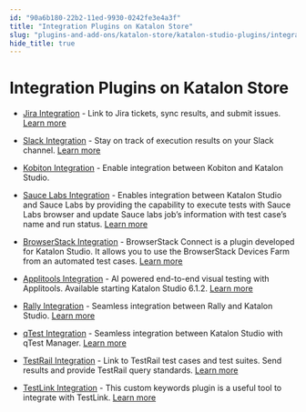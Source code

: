 ```yaml
---
id: "90a6b180-22b2-11ed-9930-0242fe3e4a3f"
title: "Integration Plugins on Katalon Store"
slug: "plugins-and-add-ons/katalon-store/katalon-studio-plugins/integration-plugins-on-katalon-store"
hide_title: true
---
```


# <a id="id" class="anchor_top_offset"/><a id="ariaid-title1" class="anchor_top_offset"/>Integration Plugins on Katalon Store

<ul xmlns="http://www.w3.org/1999/xhtml" className="ul"><li className="li">     <p className="p"><a className="xref j-external-link" href="https://store.katalon.com/product/3/Jira-Integration" target="_blank">Jira         Integration</a> - Link to Jira tickets, sync results, and submit       issues. <a className="xref" href="/docs/organize/integration-for-organizing-tests/jira-integration/configure-jira-integration-in-katalon-studio">Learn         more</a>     </p>   </li><li className="li">     <p className="p"><a className="xref j-external-link" href="https://store.katalon.com/product/4/Slack-Integration" target="_blank">Slack         Integration</a> - Stay on track of execution results on your Slack       channel. <a className="xref" href="/docs/analyze/integration-for-test-analyzing/slack-integration/manage-test-reports-in-slack---katalon-studio-integration">Learn         more</a>     </p>   </li><li className="li">     <p className="p"><a className="xref j-external-link" href="https://store.katalon.com/product/137/Kobiton-Integration" target="_blank">Kobiton         Integration</a> - Enable integration between Kobiton and Katalon       Studio.</p>   </li><li className="li">     <p className="p"><a className="xref j-external-link" href="https://store.katalon.com/product/75/Sauce-Labs-Integration" target="_blank">Sauce         Labs Integration</a> - Enables integration between Katalon Studio       and Sauce Labs by providing the capability to execute tests with       Sauce Labs browser and update Sauce labs job’s information       with test case’s name and run status. <a className="xref" href="/docs/execute/integration-with-other-vendors/sauce-labs-integration">Learn         more</a>     </p>   </li><li className="li">     <p className="p"><a className="xref j-external-link" href="https://store.katalon.com/product/45/BrowserStack-Integration" target="_blank">BrowserStack         Integration</a> - BrowserStack Connect is a plugin developed for       Katalon Studio. It allows you to use the BrowserStack Devices Farm       from an automated test cases. <a className="xref" href="/docs/execute/integration-with-other-vendors/browserstack-integration">Learn         more</a>     </p>   </li><li className="li">     <p className="p"><a className="xref j-external-link" href="https://store.katalon.com/product/44/Applitools-Integration" target="_blank">Applitools         Integration</a> - AI powered end-to-end visual testing with       Applitools. Available starting Katalon Studio 6.1.2. <a className="xref" href="/docs/create-tests/keywords/using-keywords-in-katalon-studio/web-testing/applitools-integration-in-katalon-studio">Learn         more</a>     </p>   </li><li className="li">     <p className="p"><a className="xref j-external-link" href="https://store.katalon.com/product/125/Rally-Integration" target="_blank">Rally         Integration</a> - Seamless integration between Rally and Katalon       Studio. <a className="xref" href="/docs/organize/integration-for-organizing-tests/configure-rally-integration-in-katalon-studio">Learn         more</a>     </p>   </li><li className="li">     <p className="p"><a className="xref j-external-link" href="https://store.katalon.com/product/136/qTest-Integration" target="_blank">qTest         Integration</a> - Seamless integration between Katalon Studio with       qTest Manager. <a className="xref" href="/docs/organize/integration-for-organizing-tests/configure-qtest-integration-in-katalon-studio">Learn         more</a>     </p>   </li><li className="li">     <p className="p"><a className="xref j-external-link" href="https://store.katalon.com/product/13/TestRail-Integration" target="_blank">TestRail         Integration</a> - Link to TestRail test cases and test suites. Send       results and provide TestRail query standards. <a className="xref" href="/docs/organize/integration-for-organizing-tests/configure-testrail-integration-in-katalon-studio">Learn         more</a>     </p>   </li><li className="li">     <p className="p"><a className="xref j-external-link" href="https://store.katalon.com/product/71/TestLink-Integration" target="_blank">TestLink         Integration</a> - This custom keywords plugin is a useful tool to       integrate with TestLink. <a className="xref" href="/docs/organize/integration-for-organizing-tests/testlink-integration">Learn         more</a>     </p>   </li></ul> 
